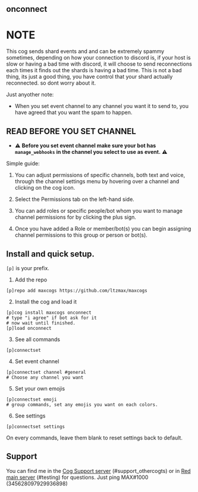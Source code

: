 ## onconnect

# NOTE
This cog sends shard events and and can be extremely spammy sometimes, depending on how your connection to discord is, if your host is slow or having a bad time with discord, it will choose to send reconnections each times it finds out the shards is having a bad time. This is not a bad thing, its just a good thing, you have control that your shard actually reconnected. so dont worry about it.

Just anyother note:
- When you set event channel to any channel you want it to send to, you have agreed that you want the spam to happen.

## READ BEFORE YOU SET CHANNEL
- ⚠ **Before you set event channel make sure your bot has `manage_webhooks` in the channel you select to use as event.** ⚠

Simple guide:
1) You can adjust permissions of specific channels, both text and voice, through the channel settings menu by hovering over a channel and clicking on the cog icon.

2) Select the Permissions tab on the left-hand side.

3) You can add roles or specific people/bot whom you want to manage channel permissions for by clicking the plus sign. 

4) Once you have added a Role or member/bot(s) you can begin assigning channel permissions to this group or person or bot(s).

## Install and quick setup.
`[p]` is your prefix.

1. Add the repo
```
[p]repo add maxcogs https://github.com/ltzmax/maxcogs
```
2. Install the cog and load it
```
[p]cog install maxcogs onconnect
# type "i agree" if bot ask for it
# now wait until finished.
[p]load onconnect
```
3. See all commands
```
[p]connectset
```
4. Set event channel
```
[p]connectset channel #general
# Choose any channel you want
```
5. Set your own emojis
```
[p]connectset emoji 
# group commands, set any emojis you want on each colors.
```
6. See settings
```
[p]connectset settings
```
On every commands, leave them blank to reset settings back to default.

## Support
You can find me in the [Cog Support server](https://discord.gg/GET4DVk) (#support_othercogts) or in [Red main server](https://discord.gg/red) (#testing) for questions. Just ping MAX#1000 (345628097929936898)
